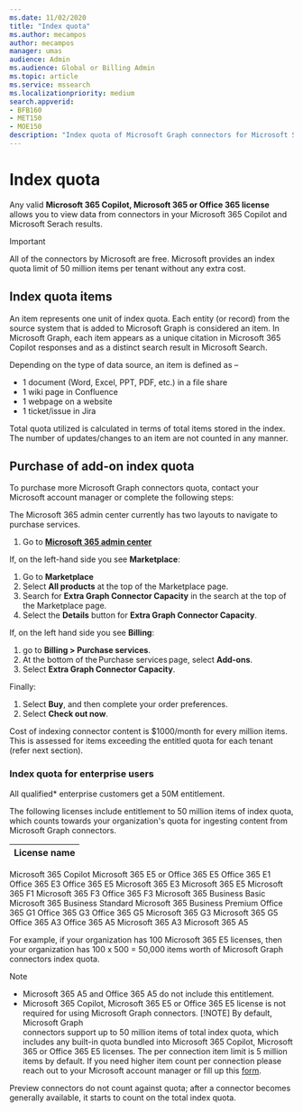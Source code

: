 ```yaml
---
ms.date: 11/02/2020
title: "Index quota"
ms.author: mecampos
author: mecampos
manager: umas
audience: Admin
ms.audience: Global or Billing Admin
ms.topic: article
ms.service: mssearch
ms.localizationpriority: medium
search.appverid:
- BFB160
- MET150
- MOE150
description: "Index quota of Microsoft Graph connectors for Microsoft Search and Microsoft 65 Copilot."
---
```

<!---Previous ms.author: rusamai --->

# Index quota

Any valid **Microsoft 365 Copilot, Microsoft 365 or Office 365 license** allows you to view data from connectors in your Microsoft 365 Copilot and Microsoft Serach results.

>[!IMPORTANT]
>All of the connectors by Microsoft are free. Microsoft provides an index quota limit of 50 million items per tenant without any extra cost.

## Index quota items

An item represents one unit of index quota. Each entity (or record) from the source system that is added to Microsoft Graph is considered an item. In Microsoft Graph, each item appears as a unique citation in Microsoft 365 Copilot responses and as a distinct search result in Microsoft Search. 

Depending on the type of data source, an item is defined as – 
-	1 document (Word, Excel, PPT, PDF, etc.) in a file share
-	1 wiki page in Confluence
-	1 webpage on a website
-	1 ticket/issue in Jira

Total quota utilized is calculated in terms of total items stored in the index. The number of updates/changes to an item are not counted in any manner.

## Purchase of add-on index quota
To purchase more Microsoft Graph connectors quota, contact your Microsoft account manager or complete the following steps:

The Microsoft 365 admin center currently has two layouts to navigate to purchase services.

1. Go to **[Microsoft 365 admin center](https://admin.microsoft.com)**

If, on the left-hand side you see **Marketplace**:
1. Go to **Marketplace**
2. Select **All products** at the top of the Marketplace page.
3. Search for **Extra Graph Connector Capacity** in the search at the top of the Marketplace page.
4. Select the **Details** button for **Extra Graph Connector Capacity**.

If, on the left hand side you see **Billing**:
1. go to **Billing > Purchase services**.
2. At the bottom of the Purchase services page, select **Add-ons**.
3. Select **Extra Graph Connector Capacity**.

Finally:
1. Select **Buy**, and then complete your order preferences.
2. Select **Check out now**.

Cost of indexing connector content is $1000/month for every million items. This is assessed for items exceeding the entitled quota for each tenant (refer next section).

### Index quota for enterprise users

All qualified* enterprise customers get a 50M entitlement. 

The following licenses include entitlement to 50 million items of index quota, which counts towards your organization's quota for ingesting content from Microsoft Graph connectors.

|License name|
|:--- |
Microsoft 365 Copilot
Microsoft 365 E5 or Office 365 E5
Office 365 E1
Office 365 E3
Office 365 E5
Microsoft 365 E3
Microsoft 365 E5
Microsoft 365 F1
Microsoft 365 F3
Office 365 F3
Microsoft 365 Business Basic
Microsoft 365 Business Standard
Microsoft 365 Business Premium
Office 365 G1
Office 365 G3
Office 365 G5
Microsoft 365 G3
Microsoft 365 G5
Office 365 A3
Office 365 A5
Microsoft 365 A3
Microsoft 365 A5  

For example, if your organization has 100 Microsoft 365 E5 licenses, then your organization has 100 x 500 = 50,000 items worth of Microsoft Graph connectors index quota.

> [!NOTE]
> * Microsoft 365 A5 and Office 365 A5 do not include this entitlement.
> * Microsoft 365 Copilot, Microsoft 365 E5 or Office 365 E5 license is not required for using Microsoft Graph connectors.
> [!NOTE]
> By default, Microsoft Graph connectors support up to 50 million items of total index quota, which includes any built-in quota bundled into Microsoft 365 Copilot, Microsoft 365 or Office 365 E5 licenses. The per connection item limit is 5 million items by default. If you need higher item count per connection please reach out to your Microsoft account manager or fill up this [form](https://aka.ms/GraphConnectorsHigherCapacity).
>
> Preview connectors do not count against quota; after a connector becomes generally available, it starts to count on the total index quota.

